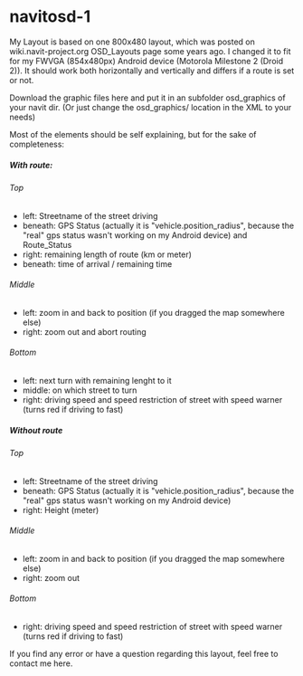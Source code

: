 navitosd-1
==========


My Layout is based on one 800x480 layout, which was posted on wiki.navit-project.org OSD_Layouts page some years ago. I changed it to fit for my FWVGA (854x480px) Android device (Motorola Milestone 2 (Droid 2)). It should work both horizontally and vertically and differs if a route is set or not.

Download the graphic files here and put it in an subfolder osd_graphics of your navit dir. (Or just change the osd_graphics/ location in the XML to your needs)

Most of the elements should be self explaining, but for the sake of completeness:

##### With route:
###### Top
* left: Streetname of the street driving
* beneath: GPS Status (actually it is "vehicle.position_radius", because the "real" gps status wasn't working on my Android device) and Route_Status
* right: remaining length of route (km or meter)
* beneath: time of arrival / remaining time

###### Middle
* left: zoom in and back to position (if you dragged the map somewhere else)
* right: zoom out and abort routing

###### Bottom
* left: next turn with remaining lenght to it
* middle: on which street to turn
* right: driving speed and speed restriction of street with speed warner (turns red if driving to fast)

##### Without route
###### Top
* left: Streetname of the street driving
* beneath: GPS Status (actually it is "vehicle.position_radius", because the "real" gps status wasn't working on my Android device)
* right: Height (meter)

###### Middle
* left: zoom in and back to position (if you dragged the map somewhere else)
* right: zoom out

###### Bottom
* right: driving speed and speed restriction of street with speed warner (turns red if driving to fast)

If you find any error or have a question regarding this layout, feel free to contact me here.

